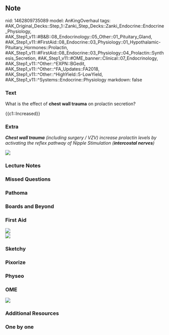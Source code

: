 ## Note
nid: 1462809735089
model: AnKingOverhaul
tags: #AK_Original_Decks::Step_1::Zanki_Step_Decks::Zanki_Endocrine::Endocrine_Physiology, #AK_Step1_v11::#B&B::08_Endocrinology::05_Other::01_Pituitary_Gland, #AK_Step1_v11::#FirstAid::08_Endocrine::03_Physiology::01_Hypothalamic-Pituitary_Hormones::Prolactin, #AK_Step1_v11::#FirstAid::08_Endocrine::03_Physiology::04_Prolactin::Synthesis_Secretion, #AK_Step1_v11::#OME_banner::Clinical::07_Endocrinology, #AK_Step1_v11::^Other::^EXPN::BGedit, #AK_Step1_v11::^Other::^FA_Updates::FA2018, #AK_Step1_v11::^Other::^HighYield::5-LowYield, #AK_Step1_v11::^Systems::Endocrine::Physiology
markdown: false

### Text
What is the effect of <b>chest wall trauma</b> on prolactin
secretion?
<div>
  {{c1::Increased}}
</div>

### Extra
<i><b><span data-markjs="true" class=
"amboss-mark amboss-mark-single" data-phrase-id="mbcV8a0"
data-phrase-term="chest wall" id="mark-3" tabindex="0">Chest
wall</span> trauma</b> (including surgery / <span data-markjs=
"true" class="amboss-mark amboss-mark-single" data-phrase-id=
"Dna1vO" data-phrase-term="VZV" id="mark-9">VZV</span>) increase
<span data-markjs="true" class="amboss-mark amboss-mark-single"
data-phrase-id="HKaK3l" data-phrase-term="prolactin" id=
"mark-6">prolactin</span> levels by activating the reflex pathway
of <span data-markjs="true" class="amboss-mark amboss-mark-single"
data-phrase-id="BPXzSy" data-phrase-term="Nipple" id=
"mark-8">Nipple</span> Stimulation (<b>intercostal nerves</b>)</i>
<div>
  <i><img src="paste-142631568932865.jpg" draggable="false"></i>
</div>

### Lecture Notes


### Missed Questions


### Pathoma


### Boards and Beyond


### First Aid
<div><img src="tmplYg4tN.png"></div><img src="tmpObYyEp.png">

### Sketchy


### Pixorize


### Physeo


### OME
<div class="ome-widget">
  <a href=
  "https://onlinemeded.org/spa/endocrinology?ref=anki"><img src=
  "_OME_AnkiFlashcards_Topic_1.png"></a>
</div>

### Additional Resources


### One by one

